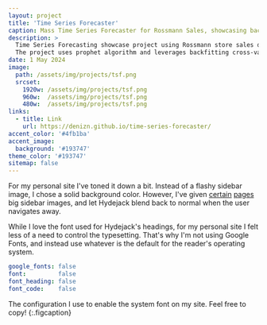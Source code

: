 ```yaml
---
layout: project
title: 'Time Series Forecaster'
caption: Mass Time Series Forecaster for Rossmann Sales, showcasing backfitting cross-validation.
description: >
  Time Series Forecasting showcase project using Rossmann store sales data
  The project uses prophet algorithm and leverages backfitting cross-validation for all stores to find the best performing model
date: 1 May 2024
image: 
  path: /assets/img/projects/tsf.png
  srcset: 
    1920w: /assets/img/projects/tsf.png
    960w:  /assets/img/projects/tsf.png
    480w:  /assets/img/projects/tsf.png
links:
  - title: Link
    url: https://denizn.github.io/time-series-forecaster/
accent_color: '#4fb1ba'
accent_image:
  background: '#193747'
theme_color: '#193747'
sitemap: false
---
```


For my personal site I've toned it down a bit. Instead of a flashy sidebar image, I chose a solid background color.
However, I've given [certain](https://qwtel.com/projects/ducky-hunting/) [pages](https://qwtel.com/projects/blocky-blocks/) big sidebar images, and let Hydejack blend back to normal when the user navigates away.

While I love the font used for Hydejack's headings, for my personal site I felt less of a need to control the typesetting.
That's why I'm not using Google Fonts, and instead use whatever is the default for the reader's operating system.

```yml
google_fonts: false
font:         false
font_heading: false
font_code:    false
```

The configuration I use to enable the system font on my site. Feel free to copy!
{:.figcaption}
